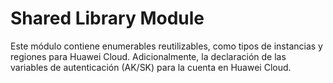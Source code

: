 # Shared Library Module

Este módulo contiene enumerables reutilizables, como tipos de instancias y regiones para Huawei Cloud. Adicionalmente, la declaración de las variables de autenticación (AK/SK) para la cuenta en Huawei Cloud.
